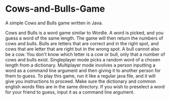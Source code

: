 # Cows-and-Bulls-Game
A simple Cows and Bulls game written in Java.

Cows and Bulls is a word game similar to Wordle. A word is picked, and you guess a word of the same length. The game will then return the numbers of cows and bulls. Bulls are letters that are correct and in the right spot, and cows that are letter that are right but in the wrong spot. A bull cannot also be a cow. You don't know which letter is a cow or bull, only that a number of cows and bulls exist. Singleplayer mode picks a random word of a chosen length from a dictionary. Multiplayer mode involves a person inputting a word as a command line argument and then giving it to another person for them to guess. To play this game, run it like a regular java file, and it will give you instructions to proceed. Make sure the dictionary and common english words files are in the same directory. If you wish to preselect a word for your friend to guess, input it as a command line argument.
